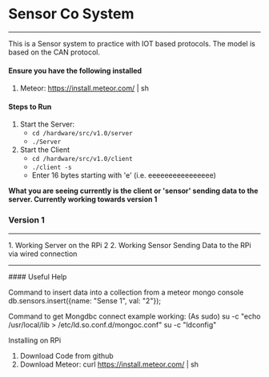 # Sensor Co System
<hr>
This is a Sensor system to practice with IOT based protocols. The model is based on the CAN protocol.

#### Ensure you have the following installed
1. Meteor: https://install.meteor.com/ | sh


#### Steps to Run 
1. Start the Server: 
	* `cd /hardware/src/v1.0/server`
	* `./Server`
2. Start the Client
	* `cd /hardware/src/v1.0/client`
	* `./client -s`
	*  Enter 16 bytes starting with 'e' (i.e. eeeeeeeeeeeeeeee)


**What you are seeing currently is the client or 'sensor' sending data to the server. Currently working towards version 1**


### Version 1
<hr>
1. Working Server on the RPi 2
2. Working Sensor Sending Data to the RPi via wired connection


<hr>
#### Useful Help

Command to insert data into a collection from a meteor mongo console
db.sensors.insert({name: "Sense 1", val: "2"});

Command to get Mongdbc connect example working: (As sudo)
su -c "echo /usr/local/lib > /etc/ld.so.conf.d/mongoc.conf"
su -c "ldconfig"

Installing on RPi

1. Download Code from github
2. Download Meteor: curl https://install.meteor.com/ | sh